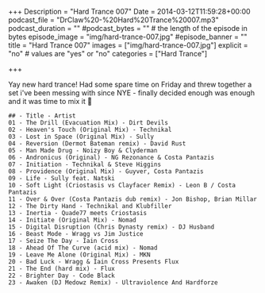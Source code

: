 +++
Description = "Hard Trance 007"
Date = 2014-03-12T11:59:28+00:00
podcast_file = "DrClaw%20-%20Hard%20Trance%20007.mp3"
podcast_duration = ""
#podcast_bytes = "" # the length of the episode in bytes
episode_image = "img/hard-trance-007.jpg"
#episode_banner = ""
title = "Hard Trance 007"
images = ["img/hard-trance-007.jpg"]
explicit = "no" # values are "yes" or "no"
categories = ["Hard Trance"]

+++

Yay new hard trance! Had some spare time on Friday and threw together a set i've been messing with since NYE - finally decided enough was enough and it was time to mix it 🙂


```
## - Title - Artist
01 - The Drill (Evacuation Mix) - Dirt Devils
02 - Heaven's Touch (Original Mix) - Technikal
03 - Lost in Space (Original Mix) - Sully
04 - Reversion (Dermot Bateman remix) - David Rust
05 - Man Made Drug - Noizy Boy & Clyderman
06 - Andronicus (Original) - NG Rezonance & Costa Pantazis
07 - Initiation - Technikal & Steve Higgins
08 - Providence (Original Mix) - Guyver, Costa Pantazis
09 - Life - Sully feat. Natski
10 - Soft Light (Criostasis vs Clayfacer Remix) - Leon B / Costa Pantazis
11 - Over & Over (Costa Pantazis dub remix) - Jon Bishop, Brian Millar
12 - The Dirty Hand - Technikal and Klubfiller
13 - Inertia - Quade77 meets Criostasis
14 - Initiate (Original Mix) - Nomad
15 - Digital Disruption (Chris Dynasty remix) - DJ Husband
16 - Beast Mode - Wragg vs Jim Justice
17 - Seize The Day - Iain Cross
18 - Ahead Of The Curve (acid mix) - Nomad
19 - Leave Me Alone (Original Mix) - MKN
20 - Bad Luck - Wragg & Iain Cross Presents Flux
21 - The End (hard mix) - Flux
22 - Brighter Day - Code Black
23 - Awaken (DJ Medowz Remix) - Ultraviolence And Hardforze
```